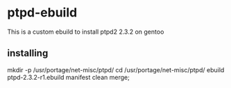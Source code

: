 # ptpd-ebuild

This is a custom ebuild to install ptpd2 2.3.2 on gentoo

## installing

mkdir -p /usr/portage/net-misc/ptpd/
cd /usr/portage/net-misc/ptpd/
ebuild ptpd-2.3.2-r1.ebuild manifest clean merge;
